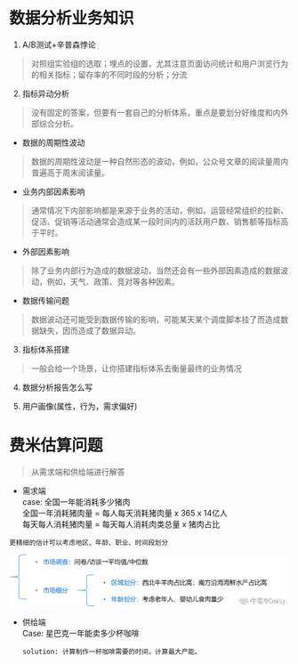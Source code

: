 # 数据分析业务知识

1. A/B测试+辛普森悖论

> 对照组实验组的选取；埋点的设置，尤其注意页面访问统计和用户浏览行为的相关指标；留存率的不同时段的分析；分流

2. 指标异动分析
> 没有固定的答案，但要有一套自己的分析体系，重点是要划分好维度和内外部综合分析。
  - 数据的周期性波动
> 数据的周期性波动是一种自然形态的波动，例如，公众号文章的阅读量周内普遍高于周末阅读量。

  - 业务内部因素影响

> 通常情况下内部影响都是来源于业务的活动，例如，运营经常组织的拉新、促活、促销等活动通常会造成某一段时间内的活跃用户数、销售额等指标高于平时。

  - 外部因素影响

> 除了业务内部行为造成的数据波动，当然还会有一些外部因素造成的数据波动，例如，天气、政策、竞对等各种因素。

  - 数据传输问题

> 数据波动还可能受到数据传输的影响，可能某天某个调度脚本挂了而造成数据缺失，因而造成了数据异动。

3.  指标体系搭建

> 一般会给一个场景，让你搭建指标体系去衡量最终的业务情况

4. 数据分析报告怎么写

5. 用户画像(属性，行为，需求偏好)

# 费米估算问题
> 从需求端和供给端进行解答
- 需求端  
case: 全国一年能消耗多少猪肉  
全国一年消耗猪肉量 = 每人每天消耗猪肉量 x 365 x 14亿人  
每天每人消耗猪肉量 = 每天每人消耗肉类总量 x 猪肉占比  
```
更精细的估计可以考虑地区、年龄、职业、时间段划分  
```
![avatar](/dataAnalysisTheory/market.png)

- 供给端  
Case: 星巴克一年能卖多少杯咖啡  
  ```
  solution: 计算制作一杯咖啡需要的时间，计算最大产能。
  ```

